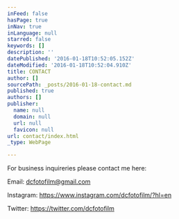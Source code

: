 ```yaml
---
inFeed: false
hasPage: true
inNav: true
inLanguage: null
starred: false
keywords: []
description: ''
datePublished: '2016-01-18T10:52:05.152Z'
dateModified: '2016-01-18T10:52:04.910Z'
title: CONTACT
author: []
sourcePath: _posts/2016-01-18-contact.md
published: true
authors: []
publisher:
  name: null
  domain: null
  url: null
  favicon: null
url: contact/index.html
_type: WebPage

---
```

For business inquireries please contact me here:

Email: dcfotofilm@gmail.com

Instagram: https://www.instagram.com/dcfotofilm/?hl=en

Twitter: https://twitter.com/dcfotofilm